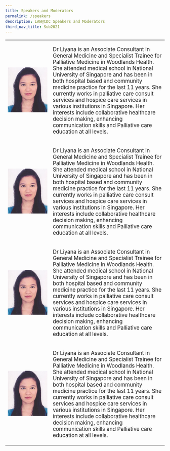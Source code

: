 ```yaml
---
title: Speakers and Moderators
permalink: /speakers
description: LAW@CDC Speakers and Moderators
third_nav_title: Sub2021
---
```



<table border="0" cellspacing="0" cellpadding="0" style="font-size: 120%;">
<tbody>
<tr>
<td style="width:125px !important;"><img src="/images/Picture2.png" alt="No need to download a mobile app" style="width:125px !important;"/></td>
<td style="vertical-align: middle;"><p>Dr Liyana is an Associate Consultant in General Medicine and Specialist Trainee for Palliative Medicine in Woodlands Health. She attended medical school in National University of Singapore and has been in both hospital based and community medicine practice for the last 11 years. She currently works in palliative care consult services and hospice care services in various institutions in Singapore. Her interests include collaborative healthcare decision making, enhancing communication skills and Palliative care education at all levels.  </p></td>
</tr>
<tr>
<td style="width:125px !important;"><img src="/images/Picture2.png" alt="No need to download a mobile app" style="width:125px !important;"/></td>
<td style="vertical-align: middle;"><p>Dr Liyana is an Associate Consultant in General Medicine and Specialist Trainee for Palliative Medicine in Woodlands Health. She attended medical school in National University of Singapore and has been in both hospital based and community medicine practice for the last 11 years. She currently works in palliative care consult services and hospice care services in various institutions in Singapore. Her interests include collaborative healthcare decision making, enhancing communication skills and Palliative care education at all levels.  </p></td>
</tr>
<tr>
<td style="width:125px !important;"><img src="/images/Picture2.png" alt="No need to download a mobile app" style="width:125px !important;"/></td>
<td style="vertical-align: middle;"><p>Dr Liyana is an Associate Consultant in General Medicine and Specialist Trainee for Palliative Medicine in Woodlands Health. She attended medical school in National University of Singapore and has been in both hospital based and community medicine practice for the last 11 years. She currently works in palliative care consult services and hospice care services in various institutions in Singapore. Her interests include collaborative healthcare decision making, enhancing communication skills and Palliative care education at all levels.  </p></td>
</tr>
<tr>
<td style="width:125px !important;"><img src="/images/Picture2.png" alt="No need to download a mobile app" style="width:125px !important;"/></td>
<td style="vertical-align: middle;"><p>Dr Liyana is an Associate Consultant in General Medicine and Specialist Trainee for Palliative Medicine in Woodlands Health. She attended medical school in National University of Singapore and has been in both hospital based and community medicine practice for the last 11 years. She currently works in palliative care consult services and hospice care services in various institutions in Singapore. Her interests include collaborative healthcare decision making, enhancing communication skills and Palliative care education at all levels.  </p></td>
</tr>